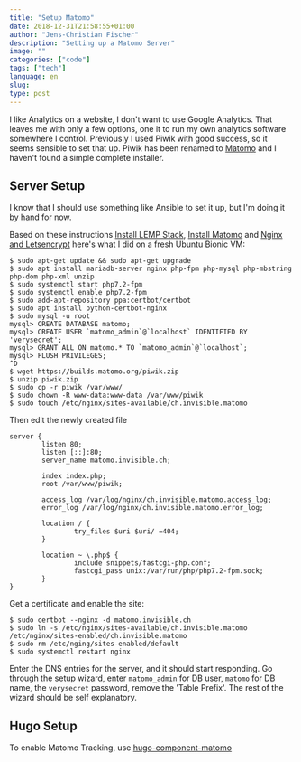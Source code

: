 ```yaml
---
title: "Setup Matomo"
date: 2018-12-31T21:58:55+01:00
author: "Jens-Christian Fischer"
description: "Setting up a Matomo Server"
image: ""
categories: ["code"]
tags: ["tech"]
language: en
slug:
type: post
---
```


I like Analytics on a website, I don't want to use Google Analytics. That leaves
me with only a few options, one it to run my own analytics software somewhere I control.
Previously I used Piwik with good success, so it seems sensible to set that up. Piwik
has been renamed to [Matomo](https://matomo.org) and I haven't found a simple complete
installer.

## Server Setup

I know that I should use something like Ansible to set it up, but I'm doing it by hand for 
now.

Based on these instructions [Install LEMP Stack](https://linuxconfig.org/how-to-install-nginx-mariadb-php-lemp-stack-on-ubuntu-18-04-bionic-beaver-linux), 
[Install Matomo](https://linuxconfig.org/how-to-install-matomo-open-source-analytics-on-ubuntu-18-04-bionic-beaver-linux)
and [Nginx and Letsencrypt](https://www.digitalocean.com/community/tutorials/how-to-secure-nginx-with-let-s-encrypt-on-ubuntu-18-04)
here's what I did on a fresh Ubuntu Bionic VM:

    $ sudo apt-get update && sudo apt-get upgrade
    $ sudo apt install mariadb-server nginx php-fpm php-mysql php-mbstring php-dom php-xml unzip
    $ sudo systemctl start php7.2-fpm
    $ sudo systemctl enable php7.2-fpm
    $ sudo add-apt-repository ppa:certbot/certbot
    $ sudo apt install python-certbot-nginx
    $ sudo mysql -u root
    mysql> CREATE DATABASE matomo;
    mysql> CREATE USER `matomo_admin`@`localhost` IDENTIFIED BY 'verysecret';
    mysql> GRANT ALL ON matomo.* TO `matomo_admin`@`localhost`;
    mysql> FLUSH PRIVILEGES;
    ^D
    $ wget https://builds.matomo.org/piwik.zip
    $ unzip piwik.zip
    $ sudo cp -r piwik /var/www/
    $ sudo chown -R www-data:www-data /var/www/piwik
    $ sudo touch /etc/nginx/sites-available/ch.invisible.matomo
   
    
Then edit the newly created file
   
    server {
            listen 80;
            listen [::]:80;
            server_name matomo.invisible.ch;
    
            index index.php;
            root /var/www/piwik;
    
            access_log /var/log/nginx/ch.invisible.matomo.access_log;
            error_log /var/log/nginx/ch.invisible.matomo.error_log;
    
            location / {
                    try_files $uri $uri/ =404;
            }
    
            location ~ \.php$ {
                    include snippets/fastcgi-php.conf;
                    fastcgi_pass unix:/var/run/php/php7.2-fpm.sock;
            }
    }
    
Get a certificate and enable the site:

    $ sudo certbot --nginx -d matomo.invisible.ch
    $ sudo ln -s /etc/nginx/sites-available/ch.invisible.matomo /etc/nginx/sites-enabled/ch.invisible.matomo
    $ sudo rm /etc/nging/sites-enabled/default
    $ sudo systemctl restart nginx    

Enter the DNS entries for the server, and it should start responding. Go through the setup
wizard, enter `matomo_admin` for DB user, `matomo` for DB name, the `verysecret` password, remove
the 'Table Prefix'. The rest of the wizard should be self explanatory.

## Hugo Setup

To enable Matomo Tracking, use [hugo-component-matomo](https://github.com/holehan/hugo-component-matomo)

